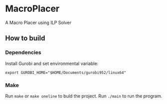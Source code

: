# MacroPlacer
A Macro Placer using ILP Solver

## How to build  
### Dependencies  
Install Gurobi and set environmental variable:  
```
export GUROBI_HOME="$HOME/Documents/gurobi952/linux64"
```

### Make
Run `make` or `make oneline` to buld the project.
Run `./main` to run the program.
